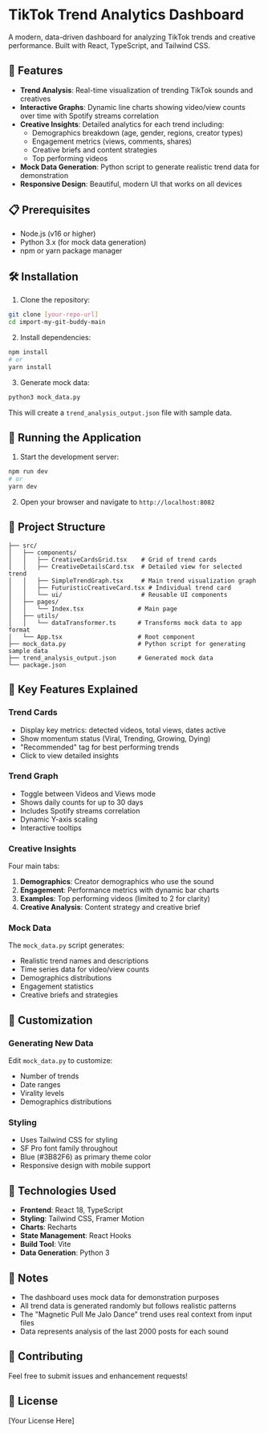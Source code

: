 # TikTok Trend Analytics Dashboard

A modern, data-driven dashboard for analyzing TikTok trends and creative performance. Built with React, TypeScript, and Tailwind CSS.

## 🚀 Features

- **Trend Analysis**: Real-time visualization of trending TikTok sounds and creatives
- **Interactive Graphs**: Dynamic line charts showing video/view counts over time with Spotify streams correlation
- **Creative Insights**: Detailed analytics for each trend including:
  - Demographics breakdown (age, gender, regions, creator types)
  - Engagement metrics (views, comments, shares)
  - Creative briefs and content strategies
  - Top performing videos
- **Mock Data Generation**: Python script to generate realistic trend data for demonstration
- **Responsive Design**: Beautiful, modern UI that works on all devices

## 📋 Prerequisites

- Node.js (v16 or higher)
- Python 3.x (for mock data generation)
- npm or yarn package manager

## 🛠️ Installation

1. Clone the repository:
```bash
git clone [your-repo-url]
cd import-my-git-buddy-main
```

2. Install dependencies:
```bash
npm install
# or
yarn install
```

3. Generate mock data:
```bash
python3 mock_data.py
```

This will create a `trend_analysis_output.json` file with sample data.

## 🚀 Running the Application

1. Start the development server:
```bash
npm run dev
# or
yarn dev
```

2. Open your browser and navigate to `http://localhost:8082`

## 📁 Project Structure

```
├── src/
│   ├── components/
│   │   ├── CreativeCardsGrid.tsx    # Grid of trend cards
│   │   ├── CreativeDetailsCard.tsx  # Detailed view for selected trend
│   │   ├── SimpleTrendGraph.tsx     # Main trend visualization graph
│   │   ├── FuturisticCreativeCard.tsx # Individual trend card
│   │   └── ui/                      # Reusable UI components
│   ├── pages/
│   │   └── Index.tsx               # Main page
│   ├── utils/
│   │   └── dataTransformer.ts      # Transforms mock data to app format
│   └── App.tsx                     # Root component
├── mock_data.py                    # Python script for generating sample data
├── trend_analysis_output.json      # Generated mock data
└── package.json
```

## 🎯 Key Features Explained

### Trend Cards
- Display key metrics: detected videos, total views, dates active
- Show momentum status (Viral, Trending, Growing, Dying)
- "Recommended" tag for best performing trends
- Click to view detailed insights

### Trend Graph
- Toggle between Videos and Views mode
- Shows daily counts for up to 30 days
- Includes Spotify streams correlation
- Dynamic Y-axis scaling
- Interactive tooltips

### Creative Insights
Four main tabs:
1. **Demographics**: Creator demographics who use the sound
2. **Engagement**: Performance metrics with dynamic bar charts
3. **Examples**: Top performing videos (limited to 2 for clarity)
4. **Creative Analysis**: Content strategy and creative brief

### Mock Data
The `mock_data.py` script generates:
- Realistic trend names and descriptions
- Time series data for video/view counts
- Demographics distributions
- Engagement statistics
- Creative briefs and strategies

## 🎨 Customization

### Generating New Data
Edit `mock_data.py` to customize:
- Number of trends
- Date ranges
- Virality levels
- Demographics distributions

### Styling
- Uses Tailwind CSS for styling
- SF Pro font family throughout
- Blue (#3B82F6) as primary theme color
- Responsive design with mobile support

## 🔧 Technologies Used

- **Frontend**: React 18, TypeScript
- **Styling**: Tailwind CSS, Framer Motion
- **Charts**: Recharts
- **State Management**: React Hooks
- **Build Tool**: Vite
- **Data Generation**: Python 3

## 📝 Notes

- The dashboard uses mock data for demonstration purposes
- All trend data is generated randomly but follows realistic patterns
- The "Magnetic Pull Me Jalo Dance" trend uses real context from input files
- Data represents analysis of the last 2000 posts for each sound

## 🤝 Contributing

Feel free to submit issues and enhancement requests!

## 📄 License

[Your License Here]